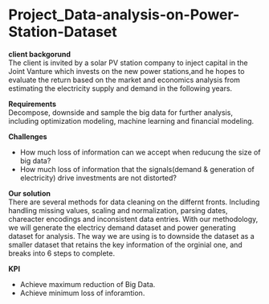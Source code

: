 # Project_Data-analysis-on-Power-Station-Dataset
**client backgorund**  
The client is invited by a solar PV station company to inject capital in the Joint Vanture which invests on the new power stations,and he hopes to evaluate the return based on the market and economics analysis from estimating the electricity supply and demand in the following years.  

**Requirements**  
Decompose, downside and sample the big data for further analysis, including optimization modeling, machine learning and financial modeling.  

**Challenges**
- How much loss of information can we accept when reducung the size of big data?
- How much loss of information that the signals(demand & generation of electricity) drive investments are not distorted?    

**Our solution**  
There are several methods for data cleaning on the differnt fronts. Including handling missing values, scaling and normalization, parsing dates, chareacter encodings and inconsistent data entries. With our methodology, we will generate the electricy demand dataset and power generating dataset for analysis. The way we are using is to downside the dataset as a smaller dataset that retains the key information of the orginial one, and breaks into 6 steps to complete.  

**KPI**  
- Achieve maximum reduction of Big Data. 
- Achieve minimum loss of inforamtion.
